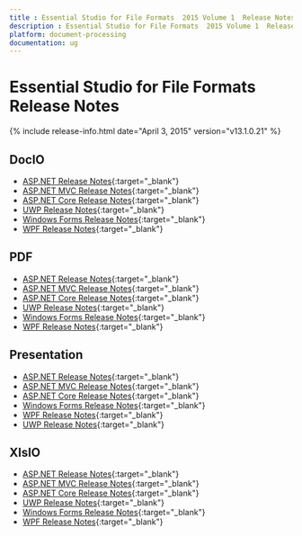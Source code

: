 ```yaml
---
title : Essential Studio for File Formats  2015 Volume 1  Release Notes  
description : Essential Studio for File Formats  2015 Volume 1  Release Notes  
platform: document-processing
documentation: ug
---
```


# Essential Studio for File Formats  Release Notes  

{% include release-info.html date="April 3, 2015"  version="v13.1.0.21" %} 

## DocIO

* [ASP.NET Release Notes](/aspnet/release-notes/v13.1.0.21#docio){:target="_blank"}
* [ASP.NET MVC Release Notes](/aspnetmvc/release-notes/v13.1.0.21#docio){:target="_blank"}
* [ASP.NET Core Release Notes](/aspnet-core/release-notes/v13.1.0.21#docio){:target="_blank"}
* [UWP Release Notes](/uwp/release-notes/v13.1.0.21#docio){:target="_blank"}
* [Windows Forms Release Notes](/windowsforms/release-notes/v13.1.0.21#docio){:target="_blank"}
* [WPF Release Notes](/wpf/release-notes/v13.1.0.21#docio){:target="_blank"}


## PDF

* [ASP.NET Release Notes](/aspnet/release-notes/v13.1.0.21#pdf){:target="_blank"}
* [ASP.NET MVC Release Notes](/aspnetmvc/release-notes/v13.1.0.21#pdf){:target="_blank"}
* [ASP.NET Core Release Notes](/aspnet-core/release-notes/v13.1.0.21#pdf){:target="_blank"}
* [UWP Release Notes](/uwp/release-notes/v13.1.0.21#pdf){:target="_blank"}
* [Windows Forms Release Notes](/windowsforms/release-notes/v13.1.0.21#pdf){:target="_blank"}
* [WPF Release Notes](/wpf/release-notes/v13.1.0.21#pdf){:target="_blank"}


## Presentation

* [ASP.NET Release Notes](/aspnet/release-notes/v13.1.0.21#presentation){:target="_blank"}
* [ASP.NET MVC Release Notes](/aspnetmvc/release-notes/v13.1.0.21#presentation){:target="_blank"}
* [ASP.NET Core Release Notes](/aspnet-core/release-notes/v13.1.0.21#presentation){:target="_blank"}
* [Windows Forms Release Notes](/windowsforms/release-notes/v13.1.0.21#presentation){:target="_blank"}
* [WPF Release Notes](/wpf/release-notes/v13.1.0.21#presentation){:target="_blank"}
* [UWP Release Notes](/uwp/release-notes/v13.1.0.21#presentation){:target="_blank"}


## XlsIO

* [ASP.NET Release Notes](/aspnet/release-notes/v13.1.0.21#xlsio){:target="_blank"}
* [ASP.NET MVC Release Notes](/aspnetmvc/release-notes/v13.1.0.21#xlsio){:target="_blank"}
* [ASP.NET Core Release Notes](/aspnet-core/release-notes/v13.1.0.21#xlsio){:target="_blank"}
* [UWP Release Notes](/uwp/release-notes/v13.1.0.21#xlsio){:target="_blank"}
* [Windows Forms Release Notes](/windowsforms/release-notes/v13.1.0.21#xlsio){:target="_blank"}
* [WPF Release Notes](/wpf/release-notes/v13.1.0.21#xlsio){:target="_blank"}